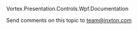 ﻿Vortex.Presentation.Controls.Wpf.Documentation




Send comments on this topic to [team@inxton.com](mailto:team@inxton.com?Subject=Vortex.Presentation.Controls.Wpf.Documentation)
